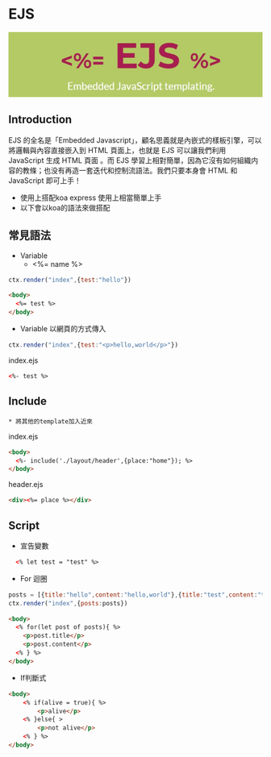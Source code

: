 # EJS
![ejs](2020-12-25-150008.jpg)


## Introduction
EJS 的全名是「Embedded Javascript」，顧名思義就是內嵌式的樣板引擎，可以將邏輯與內容直接嵌入到 HTML 頁面上，也就是 EJS 可以讓我們利用 JavaScript 生成 HTML 頁面 。而 EJS 學習上相對簡單，因為它沒有如何組織内容的教條；也没有再造一套迭代和控制流語法。我們只要本身會 HTML 和 JavaScript 即可上手！
* 使用上搭配koa express 使用上相當簡單上手
* 以下會以koa的語法來做搭配

## 常見語法
* Variable
    * <%= name %>


```js
ctx.render("index",{test:"hello"})
```

```html
<body>
  <%= test %>
</body>
```

* Variable 以網頁的方式傳入

```js
ctx.render("index",{test:"<p>hello,world</p>"})
```

index.ejs
```html
<%- test %>
```


## Include
    * 將其他的template加入近來
index.ejs
```html
<body>
  <%- include('./layout/header',{place:"home"}); %>
</body>
```
header.ejs

```html
<div><%= place %></div>
```

## Script
* 宣告變數

```html
  <% let test = "test" %>
```
* For 迴圈
```js
posts = [{title:"hello",content:"hello,world"},{title:"test",content:"test content"}]
ctx.render("index",{posts:posts})
```

```html
<body>
  <% for(let post of posts){ %>
    <p>post.title</p>
    <p>post.content</p>
  <% } %>
</body>
```


* If判斷式

```html
<body>
    <% if(alive = true){ %>
        <p>alive</p>
    <% }else{ >
        <p>not alive</p>
    <% } %>
</body>
```